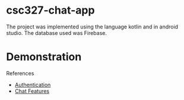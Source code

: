 # csc327-chat-app
The project was implemented using the language kotlin and in android studio. The database used was Firebase.

# Demonstration



References
- [Authentication](https://medium.com/@mutebibrian256/firebase-authentication-with-email-and-password-in-android-using-kotlin-5fbe61ee6252)
- [Chat Features](https://www.youtube.com/watch?v=8Pv96bvBJL4)
